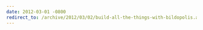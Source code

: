 ```yaml
---
date: 2012-03-01 -0800
redirect_to: /archive/2012/03/02/build-all-the-things-with-bildopolis.aspx/
---
```

